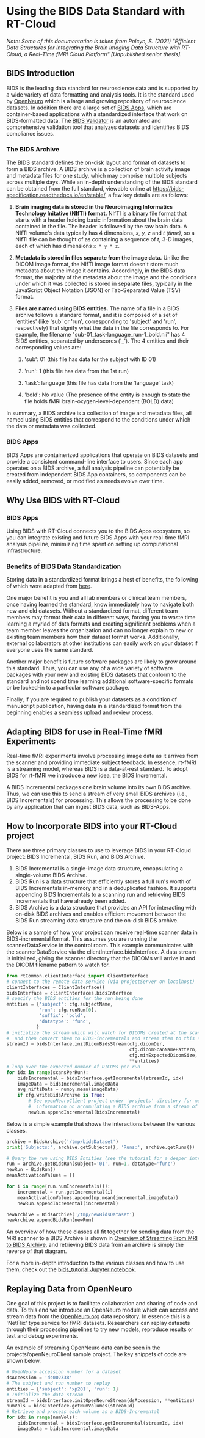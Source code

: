 # **Using the BIDS Data Standard with RT-Cloud**

*Note: Some of this documentation is taken from Polcyn, S. (2021) "Efficient Data Structures for
Integrating the Brain Imaging Data Structure with RT-Cloud, a Real-Time fMRI
Cloud Platform" [Unpublished senior thesis].*

## **BIDS Introduction**

BIDS is the leading data standard for neuroscience data and is supported by a
wide variety of data formatting and analysis tools. It is the standard used by
[OpenNeuro](https://openneuro.org/) which is a large and growing repository of
neuroscience datasets. In addition there are a large set of [BIDS
Apps](https://bids-apps.neuroimaging.io/), which are container-based
applications with a standardized interface that work on BIDS-formatted data. The
[BIDS Validator](https://github.com/bids-standard/bids-validator) is an
automated and comprehensive validation tool that analyzes datasets and
identifies BIDS compliance issues.


### **The BIDS Archive**

The BIDS standard defines the on-disk layout and format of datasets to form a
BIDS archive. A BIDS archive is a collection of brain activity image and
metadata files for one study, which may comprise multiple subjects across
multiple days. While an in-depth understanding of the BIDS standard can be
obtained from the full standard, viewable online at
https://bids-specification.readthedocs.io/en/stable/, a few key details are as
follows:

1.  **Brain imaging data is stored in the Neuroimaging Informatics
    Technology Initative (NIfTI) format.** NIfTI is a binary file format
    that starts with a header holding basic information about the brain
    data contained in the file. The header is followed by the raw brain
    data. A NIfTI volume's data typically has 4 dimensions, *x, y, z*
    and *t (time)*, so a NIfTI file can be thought of as containing a
    sequence of *t*, 3-D images, each of which has dimensions
    `x * y * z`.

2.  **Metadata is stored in files separate from the image data.** Unlike
    the DICOM image format, the NIfTI image format doesn't store much
    metadata about the image it contains. Accordingly, in the BIDS data
    format, the majority of the metadata about the image and the
    conditions under which it was collected is stored in separate files,
    typically in the JavaScript Object Notation (JSON) or Tab-Separated
    Value (TSV) format.

3.  **Files are named using BIDS entities.** The name of a file in a
    BIDS archive follows a standard format, and it is composed of a set
    of 'entities' (like 'sub' or 'run', corresponding to 'subject' and
    'run', respectively) that signify what the data in the file
    corresponds to. For example, the filename
    "sub-01_task-language_run-1_bold.nii" has 4 BIDS entities, separated
    by underscores ('\_'). The 4 entities and their corresponding values
    are:

    1.  'sub': 01 (this file has data for the subject with ID 01)

    2.  'run': 1 (this file has data from the 1st run)

    3.  'task': language (this file has data from the 'language' task)

    4.  'bold': No value (The presence of the entity is enough to state
        the file holds fMRI brain-oxygen-level-dependent (BOLD) data)

In summary, a BIDS archive is a collection of image and metadata files,
all named using BIDS entities that correspond to the conditions under
which the data or metadata was collected.

### BIDS Apps

BIDS Apps are containerized applications that operate on BIDS datasets and
provide a consistent command-line interface to users. Since each app operates on
a BIDS archive, a full analysis pipeline can potentially be created from
independent BIDS App containers, so components can be easily added, removed, or
modified as needs evolve over time.

## **Why Use BIDS with RT-Cloud**

### BIDS Apps
Using BIDS with RT-Cloud connects you to the BIDS Apps ecosystem, so you
can integrate existing and future BIDS Apps with your real-time fMRI analysis
pipeline, minimizing time spent on setting up computational infrastructure.

### Benefits of BIDS Data Standardization
Storing data in a standardized format brings a host of benefits, the following
of which were adapted from [here](https://bids.neuroimaging.io/benefits).

One major benefit is you and all lab members or clinical team members, once
having learned the standard, know immediately how to navigate both new and old
datasets. Without a standardized format, different team members may format their
data in different ways, forcing you to waste time learning a myriad of data
formats and creating significant problems when a team member leaves the
organization and can no longer explain to new or existing team members how their
dataset format works.  Additionally, external collaborators at other
institutions can easily work on your dataset if everyone uses the same standard.

Another major benefit is future software packages are likely to grow around this
standard. Thus, you can use any of a wide variety of software packages with your
new and existing BIDS datasets that conform to the standard and not spend time
learning additional software-specific formats or be locked-in to a particular
software package.

Finally, if you are required to publish your datasets as a condition of
manuscript publication, having data in a standardized format from the beginning
enables a seamless upload and review process.

## **Adapting BIDS for use in Real-Time fMRI Experiments**

Real-time fMRI experiments involve processing image data as it arrives from the
scanner and providing immediate subject feedback. In essence, rt-fMRI is a
streaming model, whereas BIDS is a data-at-rest standard. To adopt BIDS for
rt-fMRI we introduce a new idea, the BIDS Incremental.

A BIDS Incremental packages one brain volume into its own BIDS archive. Thus, we
can use this to send a stream of very small BIDS archives (i.e., BIDS
Incrementals) for processing. This allows the processing to be done by any
application that can ingest BIDS data, such as BIDS-Apps.

## **How to Incorporate BIDS into your RT-Cloud project**

There are three primary classes to use to leverage BIDS in your RT-Cloud
project: BIDS Incremental, BIDS Run, and BIDS Archive.
1) BIDS Incremental is a single-image data structure, encapsulating a
   single-volume BIDS Archive.
2) BIDS Run is a data structure that efficiently stores a full run's worth of BIDS
   Incrementals in-memory and in a deduplicated fashion. It supports appending BIDS
   Incrementals to a scanning run and retrieving BIDS Incrementals that have
   already been added.
3) BIDS Archive is a data structure that provides an API for interacting with
   on-disk BIDS archives and enables efficient movement between the BIDS Run
   streaming data structure and the on-disk BIDS archive.

Below is a sample of how your project can receive real-time scanner data in BIDS-incremental format. This assumes you are running the scannerDataService in the control room. This example communicates with the scannerDataService via the clientInterface.bidsInterface. A data stream is initialized, giving the scanner directory that the DICOMs will arrive in and the DICOM filename pattern to watch for.

```python
from rtCommon.clientInterface import ClientInterface
# connect to the remote data service (via projectServer on localhost)
clientInterfaces = ClientInterface()
bidsInterface = clientInterfaces.bidsInterface
# specify the BIDS entities for the run being done
entities = {'subject': cfg.subjectName,
            'run': cfg.runNum[0],
            'suffix': 'bold',
            'datatype': 'func',
           }
# initialize the stream which will watch for DICOMs created at the scanner
#  and then convert them to BIDS-incrementals and stream them to this script.
streamId = bidsInterface.initDicomBidsStream(cfg.dicomDir,
                                             cfg.dicomScanNamePattern,
                                             cfg.minExpectedDicomSize,
                                             **entities)
# loop over the expected number of DICOMs per run
for idx in range(scansPerRun):
    bidsIncremental = bidsInterface.getIncremental(streamId, idx)
    imageData = bidsIncremental.imageData
    avg_niftiData = numpy.mean(imageData)
    if cfg.writeBidsArchive is True:
        # See openNeuroClient project under 'projects' directory for more
        #  information on accumulating a BIDS archive from a stream of incrementals.
        newRun.appendIncremental(bidsIncremental)
```

Below is a simple example that shows the interactions between the various
classes.

```python
archive = BidsArchive('/tmp/bidsDataset')
print('Subjects:', archive.getSubjects(), 'Runs:', archive.getRuns())

# Query the run using BIDS Entities (see the tutorial for a deeper introduction)
run = archive.getBidsRun(subject='01', run=1, datatype='func')
newRun = BidsRun()
meanActivationValues = []

for i in range(run.numIncrementals()):
    incremental = run.getIncremental(i)
    meanActivationValues.append(np.mean(incremental.imageData))
    newRun.appendIncremental(incremental)

newArchive = BidsArchive('/tmp/newBidsDataset')
newArchive.appendBidsRun(newRun)
```

An overview of how these classes all fit together for sending data from the MRI
scanner to a BIDS Archive is shown in [Overview of Streaming From MRI to BIDS
Archive](append-overview.png), and retrieving BIDS data from an archive is
simply the reverse of that diagram.

For a more in-depth introduction to the various classes and how to use them,
check out the [bids_tutorial Jupyter
notebook](tutorials/bids_tutorial.ipynb).

## **Replaying Data from OpenNeuro**
One goal of this project is to facilitate collaboration and sharing of code and data. To this end we introduce an OpenNeuro module which can access and stream data from the [OpenNeuro.org](https://openneuro.org/) data repository. In essence this is a 'NetFlix' type service for fMRI datasets. Researchers can replay datasets through their processing pipelines to try new models, reproduce results or test and debug experiments.

An example of streaming OpenNeuro data can be seen in the projects/openNeuroClient sample project. The key snippets of code are shown below.

```python
# OpenNeuro accession number for a dataset
dsAccession = 'ds002338'
# The subject and run number to replay
entities = {'subject': 'xp201', 'run': 1}
# Initialize the data stream
streamId = bidsInterface.initOpenNeuroStream(dsAccession, **entities)
numVols = bidsInterface.getNumVolumes(streamId)
# Retrieve and process each volume as a BIDS-Incremental
for idx in range(numVols):
    bidsIncremental = bidsInterface.getIncremental(streamId, idx)
    imageData = bidsIncremental.imageData
```
